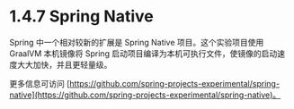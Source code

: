 # 1.4.7 Spring Native

Spring 中一个相对较新的扩展是 Spring Native 项目。这个实验项目使用 GraalVM 本机镜像将 Spring 启动项目编译为本机可执行文件，使镜像的启动速度大大加快，并且更轻量级。

更多信息可访问 [https://github.com/spring-projects-experimental/spring-native](https://github.com/spring-projects-experimental/spring-native)。